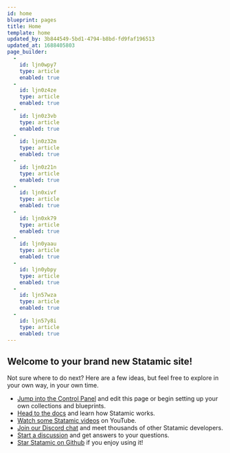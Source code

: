```yaml
---
id: home
blueprint: pages
title: Home
template: home
updated_by: 3b844549-5bd1-4794-b8bd-fd9faf196513
updated_at: 1688405803
page_builder:
  -
    id: ljn0wpy7
    type: article
    enabled: true
  -
    id: ljn0z4ze
    type: article
    enabled: true
  -
    id: ljn0z3vb
    type: article
    enabled: true
  -
    id: ljn0z32m
    type: article
    enabled: true
  -
    id: ljn0z21n
    type: article
    enabled: true
  -
    id: ljn0xivf
    type: article
    enabled: true
  -
    id: ljn0xk79
    type: article
    enabled: true
  -
    id: ljn0yaau
    type: article
    enabled: true
  -
    id: ljn0ybpy
    type: article
    enabled: true
  -
    id: ljn57wza
    type: article
    enabled: true
  -
    id: ljn57y8i
    type: article
    enabled: true
---
```

## Welcome to your brand new Statamic site!

Not sure where to do next? Here are a few ideas, but feel free to explore in your own way, in your own time.

- [Jump into the Control Panel](/cp) and edit this page or begin setting up your own collections and blueprints.
- [Head to the docs](https://statamic.dev) and learn how Statamic works.
- [Watch some Statamic videos](https://youtube.com/statamic) on YouTube.
- [Join our Discord chat](https://statamic.com/discord) and meet thousands of other Statamic developers.
- [Start a discussion](https://github.com/statamic/cms/discussions) and get answers to your questions.
- [Star Statamic on Github](https://github.com/statamic/cms) if you enjoy using it!
